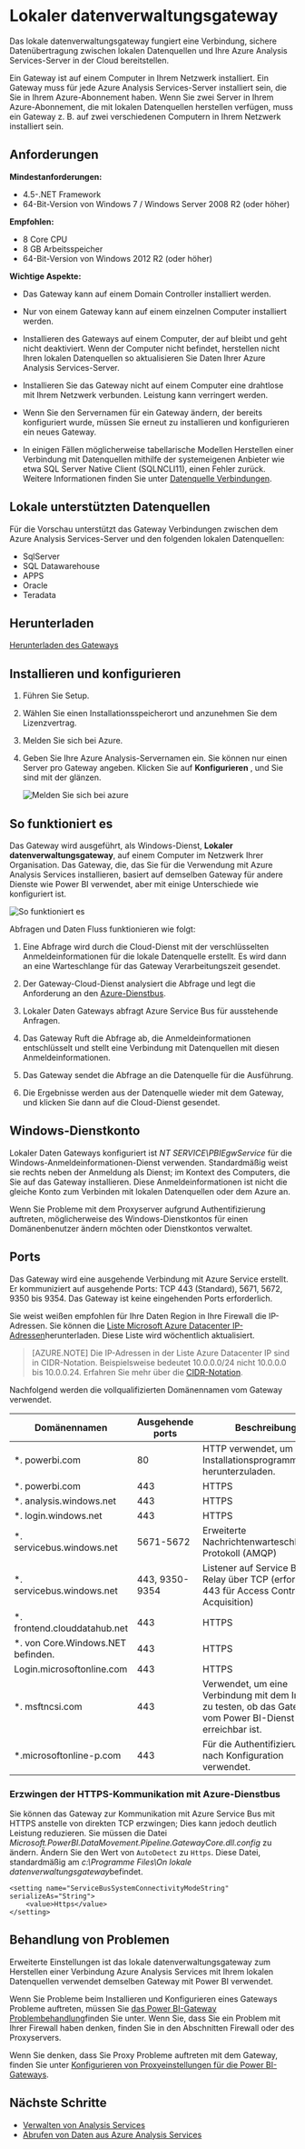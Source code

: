 <properties
   pageTitle="Lokaler datenverwaltungsgateway | Microsoft Azure"
   description="Ein Gateway auf lokale ist erforderlich, wenn der Analysis Services-Server unter Azure lokalen den Datenquellen hergestellt werden."
   services="analysis-services"
   documentationCenter=""
   authors="minewiskan"
   manager="erikre"
   editor=""
   tags=""/>
<tags
   ms.service="analysis-services"
   ms.devlang="NA"
   ms.topic="article"
   ms.tgt_pltfrm="NA"
   ms.workload="na"
   ms.date="10/24/2016"
   ms.author="owend"/>

# <a name="on-premises-data-gateway"></a>Lokaler datenverwaltungsgateway

Das lokale datenverwaltungsgateway fungiert eine Verbindung, sichere Datenübertragung zwischen lokalen Datenquellen und Ihre Azure Analysis Services-Server in der Cloud bereitstellen.

Ein Gateway ist auf einem Computer in Ihrem Netzwerk installiert. Ein Gateway muss für jede Azure Analysis Services-Server installiert sein, die Sie in Ihrem Azure-Abonnement haben. Wenn Sie zwei Server in Ihrem Azure-Abonnement, die mit lokalen Datenquellen herstellen verfügen, muss ein Gateway z. B. auf zwei verschiedenen Computern in Ihrem Netzwerk installiert sein.

## <a name="requirements"></a>Anforderungen

**Mindestanforderungen:**

- 4.5-.NET Framework
- 64-Bit-Version von Windows 7 / Windows Server 2008 R2 (oder höher)

**Empfohlen:**

- 8 Core CPU
- 8 GB Arbeitsspeicher
- 64-Bit-Version von Windows 2012 R2 (oder höher)

**Wichtige Aspekte:**

- Das Gateway kann auf einem Domain Controller installiert werden.

- Nur von einem Gateway kann auf einem einzelnen Computer installiert werden.

- Installieren des Gateways auf einem Computer, der auf bleibt und geht nicht deaktiviert. Wenn der Computer nicht befindet, herstellen nicht Ihren lokalen Datenquellen so aktualisieren Sie Daten Ihrer Azure Analysis Services-Server.

- Installieren Sie das Gateway nicht auf einem Computer eine drahtlose mit Ihrem Netzwerk verbunden. Leistung kann verringert werden.

- Wenn Sie den Servernamen für ein Gateway ändern, der bereits konfiguriert wurde, müssen Sie erneut zu installieren und konfigurieren ein neues Gateway.

- In einigen Fällen möglicherweise tabellarische Modellen Herstellen einer Verbindung mit Datenquellen mithilfe der systemeigenen Anbieter wie etwa SQL Server Native Client (SQLNCLI11), einen Fehler zurück. Weitere Informationen finden Sie unter [Datenquelle Verbindungen](analysis-services-datasource.md).

## <a name="supported-on-premises-data-sources"></a>Lokale unterstützten Datenquellen
Für die Vorschau unterstützt das Gateway Verbindungen zwischen dem Azure Analysis Services-Server und den folgenden lokalen Datenquellen:

- SqlServer
- SQL Datawarehouse
- APPS
- Oracle
- Teradata


## <a name="download"></a>Herunterladen
 [Herunterladen des Gateways](https://aka.ms/azureasgateway)


## <a name="install-and-configure"></a>Installieren und konfigurieren

1. Führen Sie Setup.

2. Wählen Sie einen Installationsspeicherort und anzunehmen Sie dem Lizenzvertrag.

3. Melden Sie sich bei Azure.

4. Geben Sie Ihre Azure Analysis-Servernamen ein. Sie können nur einen Server pro Gateway angeben. Klicken Sie auf **Konfigurieren** , und Sie sind mit der glänzen.

    ![Melden Sie sich bei azure](./media\analysis-services-gateway\aas-gateway-configure-server.png)


## <a name="how-it-works"></a>So funktioniert es
Das Gateway wird ausgeführt, als Windows-Dienst, **Lokaler datenverwaltungsgateway**, auf einem Computer im Netzwerk Ihrer Organisation. Das Gateway, die, das Sie für die Verwendung mit Azure Analysis Services installieren, basiert auf demselben Gateway für andere Dienste wie Power BI verwendet, aber mit einige Unterschiede wie konfiguriert ist.

![So funktioniert es](./media/analysis-services-gateway/aas-gateway-how-it-works.png)

Abfragen und Daten Fluss funktionieren wie folgt:

1.  Eine Abfrage wird durch die Cloud-Dienst mit der verschlüsselten Anmeldeinformationen für die lokale Datenquelle erstellt. Es wird dann an eine Warteschlange für das Gateway Verarbeitungszeit gesendet.

2.  Der Gateway-Cloud-Dienst analysiert die Abfrage und legt die Anforderung an den [Azure-Dienstbus](https://azure.microsoft.com/documentation/services/service-bus/).

3.  Lokaler Daten Gateways abfragt Azure Service Bus für ausstehende Anfragen.

4.  Das Gateway Ruft die Abfrage ab, die Anmeldeinformationen entschlüsselt und stellt eine Verbindung mit Datenquellen mit diesen Anmeldeinformationen.

5.  Das Gateway sendet die Abfrage an die Datenquelle für die Ausführung.

6.  Die Ergebnisse werden aus der Datenquelle wieder mit dem Gateway, und klicken Sie dann auf die Cloud-Dienst gesendet.

## <a name="windows-service-account"></a>Windows-Dienstkonto

Lokaler Daten Gateways konfiguriert ist *NT SERVICE\PBIEgwService* für die Windows-Anmeldeinformationen-Dienst verwenden. Standardmäßig weist sie rechts neben der Anmeldung als Dienst; im Kontext des Computers, die Sie auf das Gateway installieren. Diese Anmeldeinformationen ist nicht die gleiche Konto zum Verbinden mit lokalen Datenquellen oder dem Azure an.  

Wenn Sie Probleme mit dem Proxyserver aufgrund Authentifizierung auftreten, möglicherweise des Windows-Dienstkontos für einen Domänenbenutzer ändern möchten oder Dienstkontos verwaltet.

## <a name="ports"></a>Ports

Das Gateway wird eine ausgehende Verbindung mit Azure Service erstellt. Er kommuniziert auf ausgehende Ports: TCP 443 (Standard), 5671, 5672, 9350 bis 9354.  Das Gateway ist keine eingehenden Ports erforderlich.

Sie weist weißen empfohlen für Ihre Daten Region in Ihre Firewall die IP-Adressen. Sie können die [Liste Microsoft Azure Datacenter IP-Adressen](https://www.microsoft.com/download/details.aspx?id=41653)herunterladen. Diese Liste wird wöchentlich aktualisiert.

> [AZURE.NOTE]  Die IP-Adressen in der Liste Azure Datacenter IP sind in CIDR-Notation. Beispielsweise bedeutet 10.0.0.0/24 nicht 10.0.0.0 bis 10.0.0.24. Erfahren Sie mehr über die [CIDR-Notation](http://whatismyipaddress.com/cidr).

Nachfolgend werden die vollqualifizierten Domänennamen vom Gateway verwendet.

|Domänennamen|Ausgehende ports|Beschreibung|
|---|---|---|
|*. powerbi.com|80|HTTP verwendet, um das Installationsprogramm herunterzuladen.|
|*. powerbi.com|443|HTTPS|
|*. analysis.windows.net|443|HTTPS|
|*. login.windows.net|443|HTTPS|
|*. servicebus.windows.net|5671-5672|Erweiterte Nachrichtenwarteschlangen-Protokoll (AMQP)|
|*. servicebus.windows.net|443, 9350-9354|Listener auf Service Bus Relay über TCP (erfordert 443 für Access Control token Acquisition)|
|*. frontend.clouddatahub.net|443|HTTPS|
|*. von Core.Windows.NET befinden.|443|HTTPS|
|Login.microsoftonline.com|443|HTTPS|
|*. msftncsi.com|443|Verwendet, um eine Verbindung mit dem Internet zu testen, ob das Gateway vom Power BI-Dienst nicht erreichbar ist.|
|*.microsoftonline-p.com|443|Für die Authentifizierung, je nach Konfiguration verwendet.|


### <a name="forcing-https-communication-with-azure-service-bus"></a>Erzwingen der HTTPS-Kommunikation mit Azure-Dienstbus

Sie können das Gateway zur Kommunikation mit Azure Service Bus mit HTTPS anstelle von direkten TCP erzwingen; Dies kann jedoch deutlich Leistung reduzieren. Sie müssen die Datei *Microsoft.PowerBI.DataMovement.Pipeline.GatewayCore.dll.config* zu ändern. Ändern Sie den Wert von `AutoDetect` zu `Https`. Diese Datei, standardmäßig am *c:\Programme Files\On lokale datenverwaltungsgateway*befindet.

```
<setting name="ServiceBusSystemConnectivityModeString" serializeAs="String">
    <value>Https</value>
</setting>
```


## <a name="troubleshooting"></a>Behandlung von Problemen
Erweiterte Einstellungen ist das lokale datenverwaltungsgateway zum Herstellen einer Verbindung Azure Analysis Services mit Ihrem lokalen Datenquellen verwendet demselben Gateway mit Power BI verwendet.

Wenn Sie Probleme beim Installieren und Konfigurieren eines Gateways Probleme auftreten, müssen Sie [das Power BI-Gateway Problembehandlung](https://powerbi.microsoft.com/documentation/powerbi-gateway-onprem-tshoot/)finden Sie unter. Wenn Sie, dass Sie ein Problem mit Ihrer Firewall haben denken, finden Sie in den Abschnitten Firewall oder des Proxyservers.

Wenn Sie denken, dass Sie Proxy Probleme auftreten mit dem Gateway, finden Sie unter [Konfigurieren von Proxyeinstellungen für die Power BI-Gateways](https://powerbi.microsoft.com/documentation/powerbi-gateway-proxy.md).

## <a name="next-steps"></a>Nächste Schritte
- [Verwalten von Analysis Services](analysis-services-manage.md)
- [Abrufen von Daten aus Azure Analysis Services](analysis-services-connect.md)
